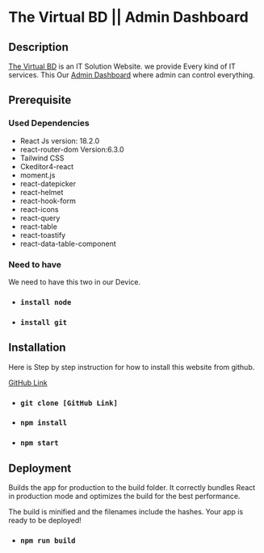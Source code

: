 # The Virtual BD || Admin Dashboard

## Description
[The Virtual BD](https://thevirtualbd.com/) is an IT Solution Website. we provide Every kind of IT services. 
This Our [Admin Dashboard](https://dashboard.thevirtualbd.com/) where admin can control everything.

## Prerequisite

### Used Dependencies
* React Js version: 18.2.0
* react-router-dom Version:6.3.0
* Tailwind CSS
* Ckeditor4-react
* moment.js
* react-datepicker
* react-helmet
* react-hook-form
* react-icons
* react-query
* react-table
* react-toastify
* react-data-table-component

### Need to have
 We need to have this two in our Device.
- ### `install node`
- ### `install git`
 

## Installation
Here is Step by step instruction for how to install this website from github.

[GitHub Link](https://github.com/The-Virtual-BD/the-virtual-bd-admin)


- ### `git clone [GitHub Link]`
- ### `npm install`
- ### `npm start`

## Deployment

Builds the app for production to the build folder.
It correctly bundles React in production mode and optimizes the build for the best performance.

The build is minified and the filenames include the hashes.
Your app is ready to be deployed!

- ### `npm run build`





